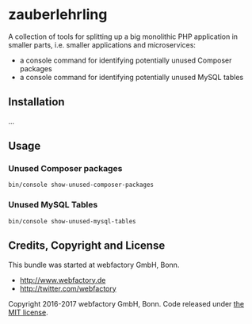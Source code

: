 zauberlehrling
==============

A collection of tools for splitting up a big monolithic PHP application in smaller parts, i.e. smaller applications and
microservices:

- a console command for identifying potentially unused Composer packages
- a console command for identifying potentially unused MySQL tables


Installation
------------

...


Usage
-----

### Unused Composer packages

    bin/console show-unused-composer-packages

### Unused MySQL Tables

    bin/console show-unused-mysql-tables


Credits, Copyright and License
------------------------------

This bundle was started at webfactory GmbH, Bonn.

- <http://www.webfactory.de>
- <http://twitter.com/webfactory>

Copyright 2016-2017 webfactory GmbH, Bonn. Code released under [the MIT license](LICENSE).
